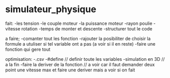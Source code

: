 # simulateur_physique

fait:
-les tension
-le couple moteur
-la puissance moteur
-rayon poulie
-vitesse rotation
-temps de monter et descente
-structurer tout le code 


a faire;
-comanter tout les fonction
-rajouter la posibiliter de choisir la formule a utuliser si tel variable ont a pas (a voir si il en reste)
-faire une fonction qui gere tout 


optimisation:
-.csv
-#define // definir toute les variables
-simulation en 3D // a la fin 
-faire la deriver de la fonction // a voir car il faut demander deux point une vitesse max et faire une deriver mais a voir si on fait

